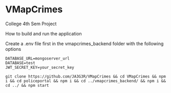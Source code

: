 # VMapCrimes
College 4th Sem Project

How to build and run the application

Create a .env file first in the vmapcrimes_backend folder with the following options
```
DATABASE_URL=mongoserver_url
DATABASE=test
JWT_SECRET_KEY=your_secret_key

```

```git clone https://github.com/JA3G3R/VMapCrimes && cd VMapCrimes && npm i && cd policeportal && npm i && cd ../vmapcrimes_backend/ && npm i && cd ../ && npm start ```
